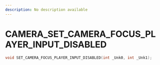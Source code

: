 ```yaml
---
description: No description available 
---
```


# CAMERA\_SET_CAMERA_FOCUS_PLAYER_INPUT_DISABLED

```cpp
void SET_CAMERA_FOCUS_PLAYER_INPUT_DISABLED(int _Unk0, int _Unk1);
```